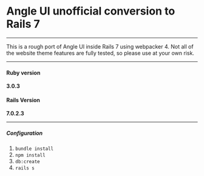 # Angle UI unofficial conversion to Rails 7
------------

This is a rough port of Angle UI inside Rails 7 using webpacker 4.
Not all of the website theme features are fully tested, so please use at your own risk.

------------


#### Ruby version
**3.0.3**

#### Rails Version
**7.0.2.3**


------------


#####  Configuration
1. `bundle install`
1. `npm install`
1. `db:create`
1. `rails s`

